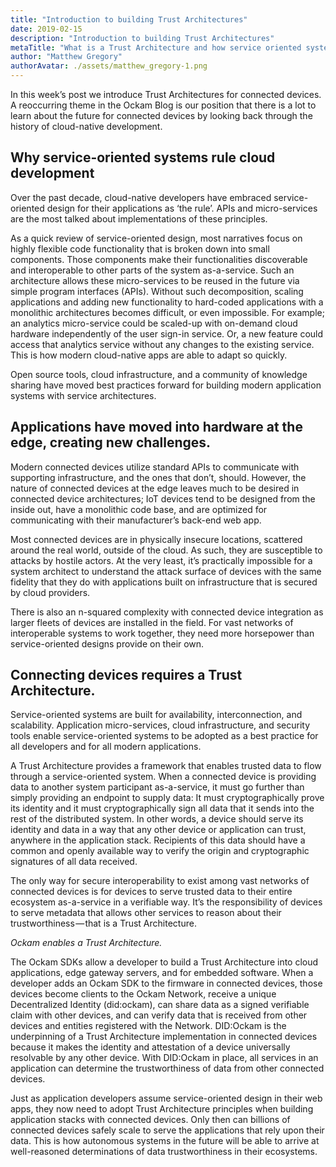 ```yaml
---
title: "Introduction to building Trust Architectures"
date: 2019-02-15
description: "Introduction to building Trust Architectures"
metaTitle: "What is a Trust Architecture and how service oriented systems help us think about trust in software development?"
author: "Matthew Gregory"
authorAvatar: ./assets/matthew_gregory-1.png
---
```

In this week’s post we introduce Trust Architectures for connected devices. A reoccurring theme in the Ockam Blog is our position that there is a lot to learn about the future for connected devices by looking back through the history of cloud-native development.

## Why service-oriented systems rule cloud development
Over the past decade, cloud-native developers have embraced service-oriented design for their applications as ‘the rule’. APIs and micro-services are the most talked about implementations of these principles.

As a quick review of service-oriented design, most narratives focus on highly flexible code functionality that is broken down into small components. Those components make their functionalities discoverable and interoperable to other parts of the system as-a-service. Such an architecture allows these micro-services to be reused in the future via simple program interfaces (APIs). Without such decomposition, scaling applications and adding new functionality to hard-coded applications with a monolithic architectures becomes difficult, or even impossible. For example; an analytics micro-service could be scaled-up with on-demand cloud hardware independently of the user sign-in service. Or, a new feature could access that analytics service without any changes to the existing service. This is how modern cloud-native apps are able to adapt so quickly.

Open source tools, cloud infrastructure, and a community of knowledge sharing have moved best practices forward for building modern application systems with service architectures.

## Applications have moved into hardware at the edge, creating new challenges.

Modern connected devices utilize standard APIs to communicate with supporting infrastructure, and the ones that don’t, should. However, the nature of connected devices at the edge leaves much to be desired in connected device architectures; IoT devices tend to be designed from the inside out, have a monolithic code base, and are optimized for communicating with their manufacturer’s back-end web app.

Most connected devices are in physically insecure locations, scattered around the real world, outside of the cloud. As such, they are susceptible to attacks by hostile actors. At the very least, it’s practically impossible for a system architect to understand the attack surface of devices with the same fidelity that they do with applications built on infrastructure that is secured by cloud providers.

There is also an n-squared complexity with connected device integration as larger fleets of devices are installed in the field. For vast networks of interoperable systems to work together, they need more horsepower than service-oriented designs provide on their own.

## Connecting devices requires a Trust Architecture.

Service-oriented systems are built for availability, interconnection, and scalability. Application micro-services, cloud infrastructure, and security tools enable service-oriented systems to be adopted as a best practice for all developers and for all modern applications.

A Trust Architecture provides a framework that enables trusted data to flow through a service-oriented system. When a connected device is providing data to another system participant as-a-service, it must go further than simply providing an endpoint to supply data: It must cryptographically prove its identity and it must cryptographically sign all data that it sends into the rest of the distributed system. In other words, a device should serve its identity and data in a way that any other device or application can trust, anywhere in the application stack. Recipients of this data should have a common and openly available way to verify the origin and cryptographic signatures of all data received.

The only way for secure interoperability to exist among vast networks of connected devices is for devices to serve trusted data to their entire ecosystem as-a-service in a verifiable way. It’s the responsibility of devices to serve metadata that allows other services to reason about their trustworthiness — that is a Trust Architecture.

*Ockam enables a Trust Architecture.*

The Ockam SDKs allow a developer to build a Trust Architecture into cloud applications, edge gateway servers, and for embedded software. When a developer adds an Ockam SDK to the firmware in connected devices, those devices become clients to the Ockam Network, receive a unique Decentralized Identity (did:ockam), can share data as a signed verifiable claim with other devices, and can verify data that is received from other devices and entities registered with the Network. DID:Ockam is the underpinning of a Trust Architecture implementation in connected devices because it makes the identity and attestation of a device universally resolvable by any other device. With DID:Ockam in place, all services in an application can determine the trustworthiness of data from other connected devices.

Just as application developers assume service-oriented design in their web apps, they now need to adopt Trust Architecture principles when building application stacks with connected devices. Only then can billions of connected devices safely scale to serve the applications that rely upon their data. This is how autonomous systems in the future will be able to arrive at well-reasoned determinations of data trustworthiness in their ecosystems.

